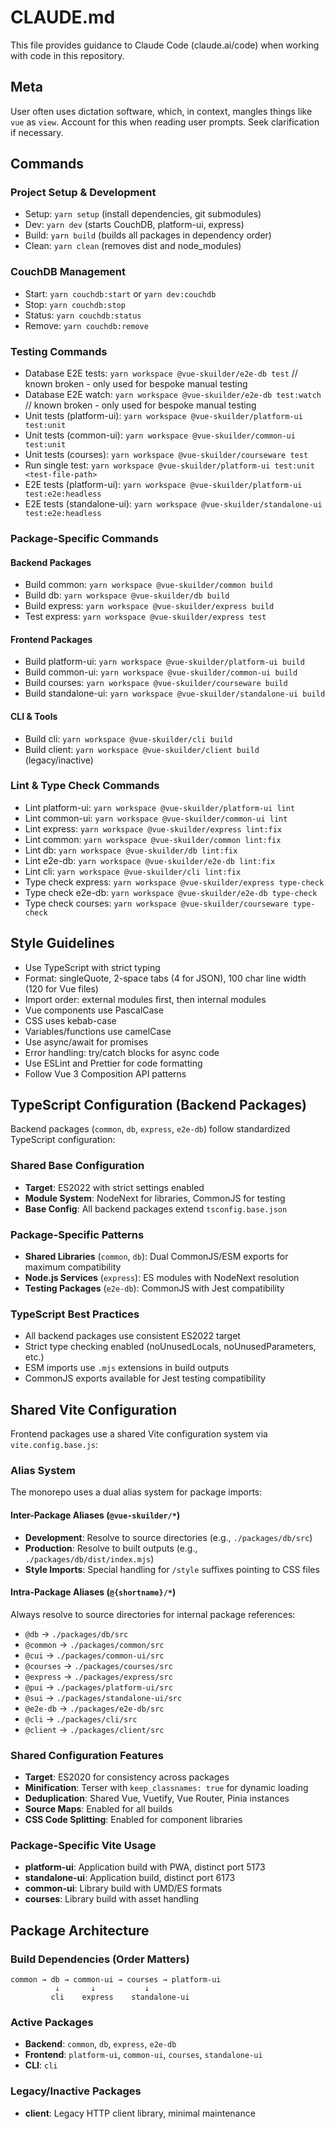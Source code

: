 # CLAUDE.md

This file provides guidance to Claude Code (claude.ai/code) when working with code in this repository.

## Meta

User often uses dictation software, which, in context, mangles things like `vue` as `view`. Account for this when reading user prompts. Seek clarification if necessary.

## Commands

### Project Setup & Development
- Setup: `yarn setup` (install dependencies, git submodules)
- Dev: `yarn dev` (starts CouchDB, platform-ui, express)
- Build: `yarn build` (builds all packages in dependency order)
- Clean: `yarn clean` (removes dist and node_modules)

### CouchDB Management
- Start: `yarn couchdb:start` or `yarn dev:couchdb`
- Stop: `yarn couchdb:stop`
- Status: `yarn couchdb:status`
- Remove: `yarn couchdb:remove`

### Testing Commands
- Database E2E tests: `yarn workspace @vue-skuilder/e2e-db test` // known broken - only used for bespoke manual testing
- Database E2E watch: `yarn workspace @vue-skuilder/e2e-db test:watch` // known broken - only used for bespoke manual testing
- Unit tests (platform-ui): `yarn workspace @vue-skuilder/platform-ui test:unit`
- Unit tests (common-ui): `yarn workspace @vue-skuilder/common-ui test:unit`
- Unit tests (courses): `yarn workspace @vue-skuilder/courseware test`
- Run single test: `yarn workspace @vue-skuilder/platform-ui test:unit <test-file-path>`
- E2E tests (platform-ui): `yarn workspace @vue-skuilder/platform-ui test:e2e:headless`
- E2E tests (standalone-ui): `yarn workspace @vue-skuilder/standalone-ui test:e2e:headless`

### Package-Specific Commands

#### Backend Packages
- Build common: `yarn workspace @vue-skuilder/common build`
- Build db: `yarn workspace @vue-skuilder/db build`
- Build express: `yarn workspace @vue-skuilder/express build`
- Test express: `yarn workspace @vue-skuilder/express test`

#### Frontend Packages
- Build platform-ui: `yarn workspace @vue-skuilder/platform-ui build`
- Build common-ui: `yarn workspace @vue-skuilder/common-ui build`
- Build courses: `yarn workspace @vue-skuilder/courseware build`
- Build standalone-ui: `yarn workspace @vue-skuilder/standalone-ui build`

#### CLI & Tools
- Build cli: `yarn workspace @vue-skuilder/cli build`
- Build client: `yarn workspace @vue-skuilder/client build` (legacy/inactive)

### Lint & Type Check Commands
- Lint platform-ui: `yarn workspace @vue-skuilder/platform-ui lint`
- Lint common-ui: `yarn workspace @vue-skuilder/common-ui lint`
- Lint express: `yarn workspace @vue-skuilder/express lint:fix`
- Lint common: `yarn workspace @vue-skuilder/common lint:fix`
- Lint db: `yarn workspace @vue-skuilder/db lint:fix`
- Lint e2e-db: `yarn workspace @vue-skuilder/e2e-db lint:fix`
- Lint cli: `yarn workspace @vue-skuilder/cli lint:fix`
- Type check express: `yarn workspace @vue-skuilder/express type-check`
- Type check e2e-db: `yarn workspace @vue-skuilder/e2e-db type-check`
- Type check courses: `yarn workspace @vue-skuilder/courseware type-check`

## Style Guidelines
- Use TypeScript with strict typing
- Format: singleQuote, 2-space tabs (4 for JSON), 100 char line width (120 for Vue files)
- Import order: external modules first, then internal modules
- Vue components use PascalCase
- CSS uses kebab-case
- Variables/functions use camelCase
- Use async/await for promises
- Error handling: try/catch blocks for async code
- Use ESLint and Prettier for code formatting
- Follow Vue 3 Composition API patterns

## TypeScript Configuration (Backend Packages)
Backend packages (`common`, `db`, `express`, `e2e-db`) follow standardized TypeScript configuration:

### Shared Base Configuration
- **Target**: ES2022 with strict settings enabled
- **Module System**: NodeNext for libraries, CommonJS for testing
- **Base Config**: All backend packages extend `tsconfig.base.json`

### Package-Specific Patterns
- **Shared Libraries** (`common`, `db`): Dual CommonJS/ESM exports for maximum compatibility
- **Node.js Services** (`express`): ES modules with NodeNext resolution
- **Testing Packages** (`e2e-db`): CommonJS with Jest compatibility

### TypeScript Best Practices
- All backend packages use consistent ES2022 target
- Strict type checking enabled (noUnusedLocals, noUnusedParameters, etc.)
- ESM imports use `.mjs` extensions in build outputs
- CommonJS exports available for Jest testing compatibility

## Shared Vite Configuration
Frontend packages use a shared Vite configuration system via `vite.config.base.js`:

### Alias System
The monorepo uses a dual alias system for package imports:

#### Inter-Package Aliases (`@vue-skuilder/*`)
- **Development**: Resolve to source directories (e.g., `./packages/db/src`)
- **Production**: Resolve to built outputs (e.g., `./packages/db/dist/index.mjs`)
- **Style Imports**: Special handling for `/style` suffixes pointing to CSS files

#### Intra-Package Aliases (`@{shortname}/*`)
Always resolve to source directories for internal package references:
- `@db` → `./packages/db/src`
- `@common` → `./packages/common/src`
- `@cui` → `./packages/common-ui/src`
- `@courses` → `./packages/courses/src`
- `@express` → `./packages/express/src`
- `@pui` → `./packages/platform-ui/src`
- `@sui` → `./packages/standalone-ui/src`
- `@e2e-db` → `./packages/e2e-db/src`
- `@cli` → `./packages/cli/src`
- `@client` → `./packages/client/src`

### Shared Configuration Features
- **Target**: ES2020 for consistency across packages
- **Minification**: Terser with `keep_classnames: true` for dynamic loading
- **Deduplication**: Shared Vue, Vuetify, Vue Router, Pinia instances
- **Source Maps**: Enabled for all builds
- **CSS Code Splitting**: Enabled for component libraries

### Package-Specific Vite Usage
- **platform-ui**: Application build with PWA, distinct port 5173
- **standalone-ui**: Application build, distinct port 6173
- **common-ui**: Library build with UMD/ES formats
- **courses**: Library build with asset handling

## Package Architecture

### Build Dependencies (Order Matters)
```
common → db → common-ui → courses → platform-ui
          ↓       ↓           ↓
         cli    express    standalone-ui
```

### Active Packages
- **Backend**: `common`, `db`, `express`, `e2e-db`
- **Frontend**: `platform-ui`, `common-ui`, `courses`, `standalone-ui`
- **CLI**: `cli`

### Legacy/Inactive Packages
- **client**: Legacy HTTP client library, minimal maintenance
